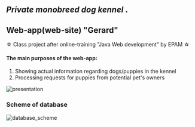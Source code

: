 <h2><i>Private monobreed dog kennel </i>.</h2>
<h2>Web-app(web-site) "Gerard" </h2>
☆ Class project after online-training "Java Web development" by EPAM ☆
<h4>The main purposes of the web-app:</h4>
<ol type="1">
    <li>Showing actual information regarding dogs/puppies in the kennel</li> 
    <li>Processing requests for puppies from potential pet's owners</li>   
</ol>

![presentation](https://user-images.githubusercontent.com/39922259/130238710-f060da61-7411-4564-aa34-682f435a9864.jpg)

<h3>Scheme of database</h3>

![database_scheme](https://user-images.githubusercontent.com/39922259/130284207-2ed0baf5-d892-4d03-a1fd-dc0fb6935553.jpg)

